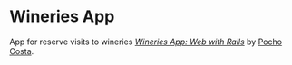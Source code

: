 # Wineries App

App for reserve visits to wineries
[*Wineries App:
Web with Rails*](http://www.twitter.com/pochocosta)
by [Pocho Costa](http://www.twitter.com/pochocosta).